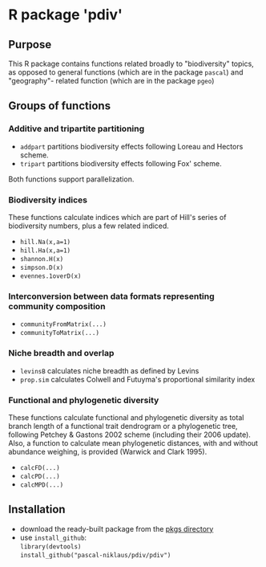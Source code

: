 # R package 'pdiv'

## Purpose

This R package contains functions related broadly to "biodiversity" topics,
as opposed to general functions (which are in the package `pascal`) and "geography"-
related function (which are in the package `pgeo`)

## Groups of functions 

### Additive and tripartite partitioning

- `addpart` partitions biodiversity effects following Loreau and Hectors scheme.
- `tripart` partitions biodiversity effects following Fox' scheme.

Both functions support parallelization.

### Biodiversity indices

These functions calculate indices which are part of Hill's series of biodiversity numbers, 
plus a few related indiced.

- `hill.Na(x,a=1)`
- `hill.Ha(x,a=1)`
- `shannon.H(x)`
- `simpson.D(x)`
- `evennes.1overD(x)`

### Interconversion between data formats representing community composition

- `communityFromMatrix(...)`
- `communityToMatrix(...)`

### Niche breadth and overlap

- `levinsB` calculates niche breadth as defined by Levins
- `prop.sim` calculates Colwell and Futuyma's proportional similarity index 

### Functional and phylogenetic diversity

These functions calculate functional and phylogenetic diversity as total branch length
of a functional trait dendrogram or a phylogenetic tree, following Petchey \& Gastons 2002 
scheme (including their 2006 update). Also, a function to calculate mean phylogenetic distances,
with and without abundance weighing, is provided (Warwick and Clark 1995).

- `calcFD(...)`
- `calcPD(...)`
- `calcMPD(...)`

## Installation

* download the ready-built package from the [pkgs directory](https://github.com/pascal-niklaus/pdiv/tree/master/pkgs)
* use `install_github`:  
`library(devtools)`  
`install_github("pascal-niklaus/pdiv/pdiv")`


